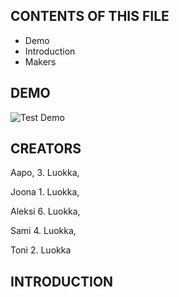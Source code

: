 CONTENTS OF THIS FILE
---------------------
 * Demo
 * Introduction
 * Makers

DEMO
------------
![Test Demo](https://github.com/al-lu/tietovisa/blob/main/demo/demo.gif)

CREATORS
------------

Aapo, 3. Luokka,

Joona 1. Luokka,

Aleksi 6. Luokka,

Sami 4. Luokka,

Toni 2. Luokka

INTRODUCTION
------------

